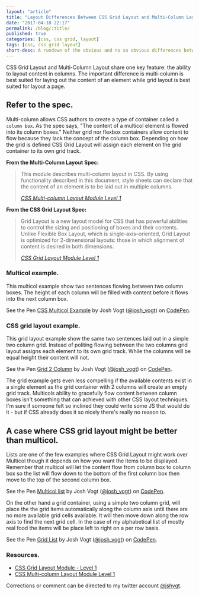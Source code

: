 ```yaml
---
layout: "article"
title: "Layout Differences Between CSS Grid Layout and Multi-Column Layout"
date: "2017-04-18 22:17"
permalink: /blog/:title/
published: true
categories: [css, css grid, layout]
tags: [css, css grid layout]
short-desc: A rundown of the obvious and no so obvious differences between CSS Grid layout and Multi-Column layout.
---
```



CSS Grid Layout and Multi-Column Layout share one key feature: the ability to layout content in columns. The important difference is multi-column is best suited for laying out the content of an element while grid layout is best suited for layout a page.

## Refer to the spec.

Multi-column allows CSS authors to create a type of container called a `column box`. As the spec says, "The content of a multicol element is flowed into its column boxes." Neither grid nor flexbox containers allow content to flow because they lack the concept of the column box. Depending on how the grid is defined CSS Grid Layout will assign each element on the grid container to its own grid track.

**From the Multi-Column Layout Spec:**

<blockquote cite="https://drafts.csswg.org/static/css-multicol/#introduction">
<p>This module describes multi-column layout in CSS. By using functionality described in this document, style sheets can declare that the content of an element is to be laid out in multiple columns.</p>
  <cite><a href="https://drafts.csswg.org/static/css-multicol/#introduction">CSS Multi-column Layout Module Level 1</a></cite>
</blockquote>

**From the CSS Grid Layout Spec:**

<blockquote cite="https://drafts.csswg.org/css-grid/#intro">
<p>
Grid Layout is a new layout model for CSS that has powerful abilities to control the sizing and positioning of boxes and their contents. Unlike Flexible Box Layout, which is single-axis–oriented, Grid Layout is optimized for 2-dimensional layouts: those in which alignment of content is desired in both dimensions.</p>
<cite><a href="https://drafts.csswg.org/css-grid/#intro">CSS Grid Layout Module Level 1</a></cite>
</blockquote>

### Multicol example.

This multicol example show two sentences flowing between two column boxes. The height of each column will be filled with content before it flows into the next column box.

<p data-height="520" data-theme-id="0" data-slug-hash="028aa7c1e4c221332024b555aa8f4394" data-default-tab="result" data-user="josh_vogt" data-embed-version="2" data-pen-title="CSS Multicol Example" class="codepen">See the Pen <a href="https://codepen.io/josh_vogt/pen/028aa7c1e4c221332024b555aa8f4394/">CSS Multicol Example</a> by Josh Vogt (<a href="http://codepen.io/josh_vogt">@josh_vogt</a>) on <a href="http://codepen.io">CodePen</a>.</p>
<script async src="https://production-assets.codepen.io/assets/embed/ei.js"></script>

### CSS grid layout example.

This grid layout example show the same two sentences laid out in a simple two column grid. Instead of politing flowing between the two columns grid layout assigns each element to its own grid track. While the columns will be equal height their content will not.

<p data-height="520" data-theme-id="0" data-slug-hash="20b289f291828106d28228358e27bbe5" data-default-tab="result" data-user="josh_vogt" data-embed-version="2" data-pen-title="Grid 2 Column" class="codepen">See the Pen <a href="https://codepen.io/josh_vogt/pen/20b289f291828106d28228358e27bbe5/">Grid 2 Column</a> by Josh Vogt (<a href="http://codepen.io/josh_vogt">@josh_vogt</a>) on <a href="http://codepen.io">CodePen</a>.</p>
<script async src="https://production-assets.codepen.io/assets/embed/ei.js"></script>

The grid example gets even less compelling if the available contents exist in a single element as the grid container with 2 columns will create an empty grid track. Multicols ability to gracefully flow content between column boxes isn't something that can achieved with other CSS layout techniques. I'm sure if someone felt so inclined they could write some JS that would do it - but if CSS already does it so nicely there's really no reason to.

## A case where CSS grid layout might be better than multicol.

Lists are one of the few examples where CSS Grid Layout might work over Multicol though it depends on how you want the items to be displayed. Remember that multicol will let the content flow from column box to column box so the list will flow down to the bottom of the first column box then move to the top of the second column box.

<p data-height="265" data-theme-id="0" data-slug-hash="fdce8ea3c4254615d41d1b16db84c852" data-default-tab="result" data-user="josh_vogt" data-embed-version="2" data-pen-title="Multicol list" class="codepen">See the Pen <a href="https://codepen.io/josh_vogt/pen/fdce8ea3c4254615d41d1b16db84c852/">Multicol list</a> by Josh Vogt (<a href="http://codepen.io/josh_vogt">@josh_vogt</a>) on <a href="http://codepen.io">CodePen</a>.</p>
<script async src="https://production-assets.codepen.io/assets/embed/ei.js"></script>

On the other hand a grid container, using a simple two column grid, will place the the grid items automatically along the column axis until there are no more available grid cells available. It will then move down along the row axis to find the next grid cell. In the case of my alphabetical list of mostly real food the items will be place left to right on a per row basis.

<p data-height="265" data-theme-id="0" data-slug-hash="d9beba89e279fc15f1cf506f73d7293b" data-default-tab="result" data-user="josh_vogt" data-embed-version="2" data-pen-title="Grid List" class="codepen">See the Pen <a href="https://codepen.io/josh_vogt/pen/d9beba89e279fc15f1cf506f73d7293b/">Grid List</a> by Josh Vogt (<a href="http://codepen.io/josh_vogt">@josh_vogt</a>) on <a href="http://codepen.io">CodePen</a>.</p>
<script async src="https://production-assets.codepen.io/assets/embed/ei.js"></script>

### Resources.

- [CSS Grid Layout Module - Level 1](https://drafts.csswg.org/css-grid/)
- [CSS Multi-column Layout Module Level 1](https://drafts.csswg.org/static/css-multicol/)

Corrections or comment can be directed to my twitter account [@jshvgt](https://twitter.com/jshvgt).
